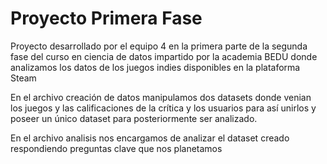 # Proyecto Primera Fase 
Proyecto desarrollado por el equipo 4 en la primera parte de la segunda fase del curso en ciencia de datos impartido por la academia BEDU donde analizamos los datos de los juegos indies disponibles en la plataforma Steam

En el archivo creación de datos manipulamos dos datasets donde venian los juegos y las calificaciones de la crítica y los usuarios para así unirlos y poseer un único dataset para posteriormente ser analizado.

En el archivo analisis nos encargamos de analizar el dataset creado respondiendo preguntas clave que nos planetamos 
